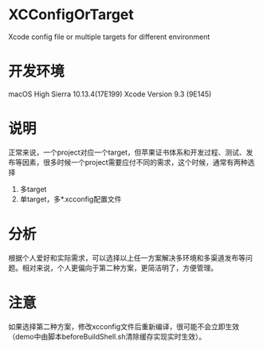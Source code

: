 # XCConfigOrTarget
Xcode config file or multiple targets for different environment

# 开发环境
macOS High Sierra 10.13.4(17E199)
Xcode Version 9.3 (9E145)

# 说明
正常来说，一个project对应一个target，但苹果证书体系和开发过程、测试、发布等因素，很多时候一个project需要应付不同的需求，这个时候，通常有两种选择
1. 多target
2. 单target，多*.xcconfig配置文件

# 分析
根据个人爱好和实际需求，可以选择以上任一方案解决多环境和多渠道发布等问题。相对来说，个人更偏向于第二种方案，更简洁明了，方便管理。

# 注意
如果选择第二种方案，修改xcconfig文件后重新编译，很可能不会立即生效（demo中由脚本beforeBuildShell.sh清除缓存实现实时生效）。
